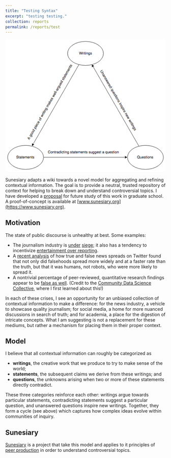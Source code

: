 ```yaml
---
title: "Testing Syntax"
excerpt: "testing testing."
collection: reports
permalink: /reports/test
---
```


<img src='/images/sunesiary.png'><br/>

Sunesiary adapts a wiki towards a novel model for aggregating and refining contextual information.  The goal is to provide a neutral, trusted repository of context for helping to break down and understand controversial topics.  I have developed a [proposal](http://tyfried.github.io/files/discourse.pdf) for future study of this work in graduate school.  A proof-of-concept is available at [www.sunesiary.org](https://www.sunesiary.org).

## Motivation
The state of public discourse is unhealthy at best.  Some examples:
* The journalism industry is [under](https://issues.org/journalism-under-attack/) [siege](https://www.nytimes.com/2018/10/11/world/americas/journalists-killed.html); it also has a tendency to incentivize [entertainment over reporting](https://en.wikipedia.org/wiki/Amusing_Ourselves_to_Death).
* A [recent analysis](https://www.nature.com/articles/d41586-018-02934-x) of how true and false news spreads on Twitter found that not only did falsehoods spread more widely and at a faster rate than the truth, but that it was humans, not robots, who were more likely to spread it.
* A nontrivial percentage of peer-reviewed, quantitative research findings appear to be [false as well](https://journals.plos.org/plosmedicine/article?id=10.1371/journal.pmed.0020124). (Credit to the [Community Data Science Collective](https://blog.communitydata.cc/a-proposal-to-mitigate-false-discovery-in-cscw-research/), where I first learned about this!)

In each of these crises, I see an opportunity for an unbiased collection of contextual information to make a difference: for the news industry, a vehicle to showcase quality journalism; for social media, a home for more nuanced discussions in search of truth; and for academia, a place for the digestion of intricate concepts. What I am suggesting is not a replacement for these mediums, but rather a mechanism for placing them in their proper context.

## Model
I believe that all contextual information can roughly be categorized as
* **writings**, the creative work that we produce to try to make sense of the world;
* **statements**, the subsequent claims we derive from these writings; and
* **questions**, the unknowns arising when two or more of these statements directly contradict.

These three categories reinforce each other: writings argue towards particular statements, contradicting statements suggest a particular question, and unanswered questions inspire new writings.  Together, they form a cycle (see above) which captures how complex ideas evolve within communities of inquiry.

## Sunesiary

[Sunesiary](https://www.sunesiary.org) is a project that take this model and applies to it principles of [peer production](https://en.wikipedia.org/wiki/Peer_production) in order to understand controversial topics.  


<!-- ## Challenge
Assembling such context and sharing it with a wide audience presents a challenge. For one, context is highly subjective, and disputes over what is contextual frequently devolve into disputes over what is true. The conventional solution to this problem is to feature only that which is indisputable, or nearly so, and obscure the rest. I find this approach lacking in that humans can learn just as much from mistakes, bad ideas, and outliers as they do from the wisdom derived from such missteps. To make matters worse, the volume of contextual information for a given topic is far too overwhelming for any one individual to make sense of. Most modern attempts to manage this involve applying machine learning techniques to mine knowledge from massive data sets. These approaches fall short in their negligence of the capacity of the human brain, which can make complex insights that elude even the most expertly programmed computers. -->
